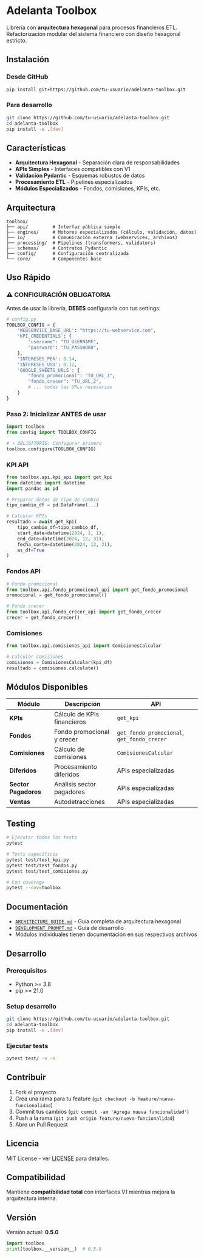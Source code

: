 # Adelanta Toolbox

Librería con **arquitectura hexagonal** para procesos financieros ETL. Refactorización modular del sistema financiero con diseño hexagonal estricto.

## Instalación

### Desde GitHub

```bash
pip install git+https://github.com/tu-usuario/adelanta-toolbox.git
```

### Para desarrollo

```bash
git clone https://github.com/tu-usuario/adelanta-toolbox.git
cd adelanta-toolbox
pip install -e .[dev]
```

## Características

-   **Arquitectura Hexagonal** - Separación clara de responsabilidades
-   **APIs Simples** - Interfaces compatibles con V1
-   **Validación Pydantic** - Esquemas robustos de datos
-   **Procesamiento ETL** - Pipelines especializados
-   **Módulos Especializados** - Fondos, comisiones, KPIs, etc.

## Arquitectura

```
toolbox/
├── api/         # Interfaz pública simple
├── engines/     # Motores especializados (cálculo, validación, datos)
├── io/          # Comunicación externa (webservices, archivos)
├── processing/  # Pipelines (transformers, validators)
├── schemas/     # Contratos Pydantic
├── config/      # Configuración centralizada
└── core/        # Componentes base
```

## Uso Rápido

### ⚠️ **CONFIGURACIÓN OBLIGATORIA**

Antes de usar la librería, **DEBES** configurarla con tus settings:

```python
# config.py
TOOLBOX_CONFIG = {
    'WEBSERVICE_BASE_URL': "https://tu-webservice.com",
    'KPI_CREDENTIALS': {
        "username": "TU_USERNAME",
        "password": "TU_PASSWORD",
    },
    'INTERESES_PEN': 0.14,
    'INTERESES_USD': 0.12,
    'GOOGLE_SHEETS_URLS': {
        "fondo_promocional": "TU_URL_1",
        "fondo_crecer": "TU_URL_2",
        # ... todas las URLs necesarias
    }
}
```

### Paso 2: Inicializar ANTES de usar

```python
import toolbox
from config import TOOLBOX_CONFIG

# ⚡ OBLIGATORIO: Configurar primero
toolbox.configure(TOOLBOX_CONFIG)
```

### KPI API

```python
from toolbox.api.kpi_api import get_kpi
from datetime import datetime
import pandas as pd

# Preparar datos de tipo de cambio
tipo_cambio_df = pd.DataFrame(...)

# Calcular KPIs
resultado = await get_kpi(
    tipo_cambio_df=tipo_cambio_df,
    start_date=datetime(2024, 1, 1),
    end_date=datetime(2024, 12, 31),
    fecha_corte=datetime(2024, 12, 31),
    as_df=True
)
```

### Fondos API

```python
# Fondo promocional
from toolbox.api.fondo_promocional_api import get_fondo_promocional
promocional = get_fondo_promocional()

# Fondo crecer
from toolbox.api.fondo_crecer_api import get_fondo_crecer
crecer = get_fondo_crecer()
```

### Comisiones

```python
from toolbox.api.comisiones_api import ComisionesCalcular

# Calcular comisiones
comisiones = ComisionesCalcular(kpi_df)
resultado = comisiones.calculate()
```

## Módulos Disponibles

| Módulo               | Descripción                 | API                                         |
| -------------------- | --------------------------- | ------------------------------------------- |
| **KPIs**             | Cálculo de KPIs financieros | `get_kpi`                                   |
| **Fondos**           | Fondo promocional y crecer  | `get_fondo_promocional`, `get_fondo_crecer` |
| **Comisiones**       | Cálculo de comisiones       | `ComisionesCalcular`                        |
| **Diferidos**        | Procesamiento diferidos     | APIs especializadas                         |
| **Sector Pagadores** | Análisis sector pagadores   | APIs especializadas                         |
| **Ventas**           | Autodetracciones            | APIs especializadas                         |

## Testing

```bash
# Ejecutar todos los tests
pytest

# Tests específicos
pytest test/test_kpi.py
pytest test/test_fondos.py
pytest test/test_comisiones.py

# Con coverage
pytest --cov=toolbox
```

## Documentación

-   [`ARCHITECTURE_GUIDE.md`](ARCHITECTURE_GUIDE.md) - Guía completa de arquitectura hexagonal
-   [`DEVELOPMENT_PROMPT.md`](DEVELOPMENT_PROMPT.md) - Guía de desarrollo
-   Módulos individuales tienen documentación en sus respectivos archivos

## Desarrollo

### Prerequisitos

-   Python >= 3.8
-   pip >= 21.0

### Setup desarrollo

```bash
git clone https://github.com/tu-usuario/adelanta-toolbox.git
cd adelanta-toolbox
pip install -e .[dev]
```

### Ejecutar tests

```bash
pytest test/ -v -s
```

## Contribuir

1. Fork el proyecto
2. Crea una rama para tu feature (`git checkout -b feature/nueva-funcionalidad`)
3. Commit tus cambios (`git commit -am 'Agrega nueva funcionalidad'`)
4. Push a la rama (`git push origin feature/nueva-funcionalidad`)
5. Abre un Pull Request

## Licencia

MIT License - ver [LICENSE](LICENSE) para detalles.

## Compatibilidad

Mantiene **compatibilidad total** con interfaces V1 mientras mejora la arquitectura interna.

## Versión

Versión actual: **0.5.0**

```python
import toolbox
print(toolbox.__version__)  # 0.5.0
```
